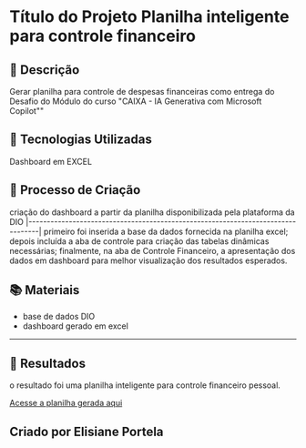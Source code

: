 # Título do Projeto Planilha inteligente para controle financeiro

## 📒 Descrição
Gerar planilha para controle de despesas financeiras como entrega do Desafio do Módulo do curso "CAIXA - IA Generativa com Microsoft Copilot""

## 🤖 Tecnologias Utilizadas
Dashboard em EXCEL 

## 🧐 Processo de Criação
criação do dashboard a partir da planilha disponibilizada pela plataforma da DIO
|---------------------------------------------------------------------------------|
primeiro foi inserida a base da dados fornecida na planilha excel;
depois incluída a aba de controle para criação das tabelas dinâmicas necessárias;
finalmente, na aba de Controle Financeiro, a apresentação dos dados em dashboard para melhor visualização dos resultados esperados.

## 📚 Materiais

- base de dados DIO 
- dashboard gerado em excel 
---
## 🚀 Resultados
o resultado foi uma planilha inteligente para controle financeiro pessoal.

[Acesse a planilha gerada aqui](base_dados_DIO.xlsx)

## Criado por Elisiane Portela
